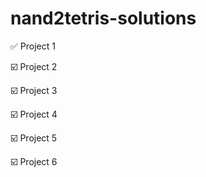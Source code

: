 # nand2tetris-solutions
✅ Project 1

☑️ Project 2

☑️ Project 3

☑️ Project 4

☑️ Project 5

☑️ Project 6

